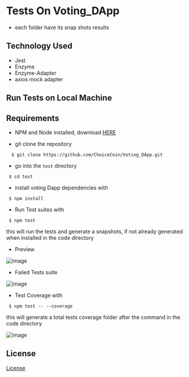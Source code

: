 
# Tests On Voting_DApp

* each folder have its snap shots results

## Technology Used

* Jest
* Enzyme
* Enzyme-Adapter
* axios mock adapter

## Run Tests on Local Machine

## Requirements

* NPM and Node installed, download [HERE](https://phoenixnap.com/kb/install-node-js-npm-on-windows)


* git clone the repository

```
  $ git clone https://github.com/ChoiceCoin/Voting_DApp.git
```
* go into the `test` directory

```
 $ cd test
```
* install voting Dapp dependencies with

```
 $ npm install
```

* Run Test suites with

```
 $ npm test
```
this will run the tests and generate a snapshots, if not already generated when installed in the code directory

* Preview

![image](https://gateway.pinata.cloud/ipfs/QmQia7vpk4BAXMowXfGR7g52MTPqdK6gviEGT2JtUt62PK?preview=1)

* Failed Tests suite

![image](https://gateway.pinata.cloud/ipfs/QmSf4Phk7mJs2e1t6BJ7tppbZuKgiyaB8zmSLvionWP9o2?preview=1)

* Test Coverage with

```
 $ npm test -- --coverage
```

this will generate a total tests coverage folder after the command in the code directory

![image](https://gateway.pinata.cloud/ipfs/QmVTw89xDoBRdCoMdqxWgMcm8EkMZUCTUth3V3cohdktfe?preview=1)

## License

[License]()
